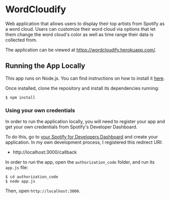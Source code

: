 # WordCloudify

Web application that allows users to display their top artists from Spotify as a word cloud. Users can customize their word cloud via options that let them change the word cloud's color as well as time range their data is collected from.

The application can be viewed at https://wordcloudify.herokuapp.com/.

## Running the App Locally

This app runs on Node.js. You can find instructions on how to install it [here](http://www.nodejs.org/download/).

Once installed, clone the repository and install its dependencies running:

    $ npm install

### Using your own credentials

In order to run the application locally, you will need to register your app and get your own credentials from Spotify's Developer Dashboard.

To do this, go to [your Spotify for Developers Dashboard](https://beta.developer.spotify.com/dashboard) and create your application. In my own development process, I registered this redirect URI:

- http://localhost:3000/callback

In order to run the app, open the `authorization_code` folder, and run its `app.js` file:

    $ cd authorization_code
    $ node app.js

Then, open `http://localhost:3000`.